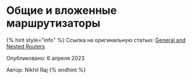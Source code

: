 # Общие и вложенные маршрутизаторы

{% hint style="info" %}
Ссылка на оригинальную статью: [General and Nested Routers](https://www.scaler.com/topics/django/general-and-nested-routers-in-django/)

Опубликовано: 6 апреля 2023

Автор: Nikhil Raj
{% endhint %}

